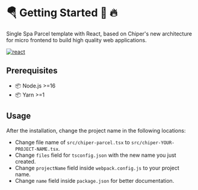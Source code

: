 # 🪂 Getting Started 🚀 🔥

Single Spa Parcel template with React, based on Chiper's new architecture for micro frontend to build high quality web applications.

<p>
  <a href="https://nodejs.org/en/" title="Supported React">
    <img alt="react" src="https://img.shields.io/npm/dependency-version/sb-web-chiper/peer/react?logo=react&style=flat-square&color=orange" />
  </a>
</p>

## Prerequisites

- 📦 Node.js >=16
- 📦 Yarn >=1

## Usage

After the installation, change the project name in the following locations:

- Change file name of `src/chiper-parcel.tsx` to `src/chiper-YOUR-PROJECT-NAME.tsx`.
- Change `files` field for `tsconfig.json` with the new name you just created.
- Change `projectName` field inside `webpack.config.js` to your project name.
- Change `name` field inside `package.json` for better documentation.

